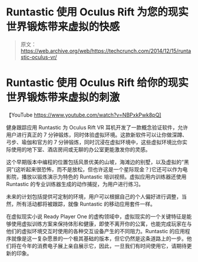 # Runtastic 使用 Oculus Rift 为您的现实世界锻炼带来虚拟的快感 

> 原文：<https://web.archive.org/web/https://techcrunch.com/2014/12/15/runtastic-oculus-vr/>

# Runtastic 使用 Oculus Rift 给你的现实世界锻炼带来虚拟的刺激

【YouTube https://www.youtube.com/watch?v=NBPxkPwk8pQ]

健身跟踪应用 Runtastic 为 Oculus Rift VR 耳机开发了一款概念验证软件，允许用户进行真正的 7 分钟锻炼，同时体验虚拟环境。这款新软件可以让你做深蹲、弓步、瑜伽和官方的 7 分钟锻炼，同时沉浸在虚拟环境中，这些虚拟环境比你实际使用的地下室、酒店房间或无聊的办公室更能激发你的灵感。

这个早期版本中编程的位置包括风景优美的山坡，海滩边的别墅，以及虚拟的“黑洞”(这听起来很恐怖，而不是放松，但也许这是一个星际现金？)它还可以作为电影院，播放以锻炼演示为特色的 Runtastic 培训视频。虚拟应用内训练器还使用 Runtastic 的专业训练器生成的动作捕捉，为用户进行练习。

未来的计划包括提供可定制的环境，用户可以根据自己的个人偏好进行调整，当然，所有活动都将被跟踪，就像 Runtastic 的移动应用套件一样。

在虚拟现实小说 Ready Player One 的虚构领域中，虚拟现实的一个关键特征是能够使用虚拟训练方案来保持体形和健康，即使不离开你的公寓，也能完成玩家在与他们的虚拟环境交互时使用的各种交互设备产生的不同阻力。Runtastic 的应用程序就像是这一复杂愿景的一个极其基础的版本，但它仍然是这条道路上的一步。他们将在今年的消费电子展上亲自展示它，因此，一旦我们有时间使用它，请期待更新的印象。